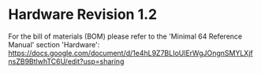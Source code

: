# Hardware Revision 1.2

For the bill of materials (BOM) please refer to the 'Minimal 64 Reference Manual' section 'Hardware': https://docs.google.com/document/d/1e4hL9Z7BLIoUlErWgJOngnSMYLXjfnsZB9BtlwhTC6U/edit?usp=sharing
